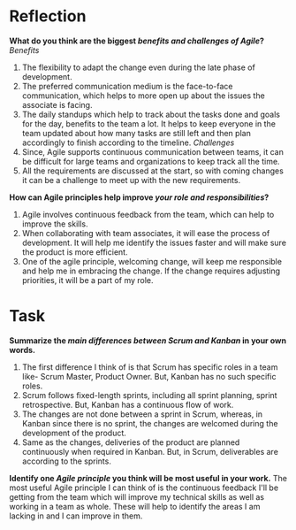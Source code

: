 # Reflection

**What do you think are the biggest *benefits and challenges of Agile*?**
*Benefits*
1. The flexibility to adapt the change even during the late phase of development.
2. The preferred communication medium is the face-to-face communication, which helps to more open up about the issues the associate is facing.
3. The daily standups which help to track about the tasks done and goals for the day, benefits to the team a lot. It helps to keep everyone in the team updated about how many tasks are still left and then plan accordingly to finish according to the timeline. 
*Challenges*
1. Since, Agile supports continuous communication between teams, it can be difficult for large teams and organizations to keep track all the time.
2. All the requirements are discussed at the start, so with coming changes it can be a challenge to meet up with the new requirements. 


**How can Agile principles help improve *your role and responsibilities*?**
1. Agile involves continuous feedback from the team, which can help to improve the skills.
2. When collaborating with team associates, it will ease the process of development. It will help me identify the issues faster and will make sure the product is more efficient.
3. One of the agile principle, welcoming change, will keep me responsible and help me in embracing the change. If the change requires adjusting priorities, it will be a part of my role.

# Task

**Summarize the *main differences between Scrum and Kanban* in your own words.**
1. The first difference I think of is that Scrum has specific roles in a team like- Scrum Master, Product Owner. But, Kanban has no such specific roles.
2. Scrum follows fixed-length sprints, including all sprint planning, sprint retrospective. But, Kanban has a continuous flow of work.
3. The changes are not done between a sprint in Scrum, whereas, in Kanban since there is no sprint, the changes are welcomed during the development of the product.
4. Same as the changes, deliveries of the product are planned continuously when required in Kanban. But, in Scrum, deliverables are according to the sprints.

**Identify one *Agile principle* you think will be most useful in your work.**
The most useful Agile principle I can think of is the continuous feedback I'll be getting from the team which will improve my technical skills as well as working in a team as whole. These will help to identify the areas I am lacking in and I can improve in them.
